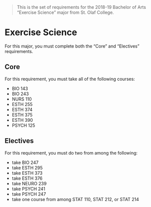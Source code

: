 > This is the set of requirements for the 2018-19 Bachelor of Arts “Exercise Science” major from St. Olaf College.

# Exercise Science
For this major, you must complete both the “Core” and “Electives” requirements.

## Core
For this requirement, you must take all of the following courses:

- BIO 143
- BIO 243
- NURS 110
- ESTH 255
- ESTH 374
- ESTH 375
- ESTH 390
- PSYCH 125


## Electives
For this requirement, you must do two from among the following:

- take BIO 247
- take ESTH 295
- take ESTH 373
- take ESTH 376
- take NEURO 239
- take PSYCH 241
- take PSYCH 247
- take one course from among STAT 110, STAT 212, or STAT 214


